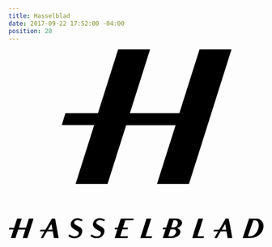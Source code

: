 ```yaml
---
title: Hasselblad
date: 2017-09-22 17:52:00 -04:00
position: 28
---
```


<svg version="1.1"  xmlns="http://www.w3.org/2000/svg" xmlns:xlink="http://www.w3.org/1999/xlink" x="0px" y="0px"
	 viewBox="0 0 347 257" style="enable-background:new 0 0 347 257;" xml:space="preserve">
<g id="MJW1Gu_1_">
	<g>
		<path d="M260-0.1c14.6,0,28.9,0,43.5,0C284.2,61,264.9,122,245.6,183c-14.5,0-28.9,0-43.5,0c8.4-26.7,16.8-53.2,25.3-79.9
			c-22.5,0-44.8,0-67.3,0c-8.4,26.6-16.9,53.2-25.3,79.9c-14.5,0-28.9,0-43.5,0c8.4-26.7,16.8-53.2,25.3-80c-14.7,0-29.3,0-44.1,0
			c1.7-5.5,3.3-10.8,4.9-16.2c14.8,0,29.5,0,44.3,0c9.2-29,18.3-58,27.5-86.9c14.5,0,28.9,0,43.5,0c-9.2,29-18.3,57.8-27.5,86.8
			c22.5,0,44.8,0,67.3,0C241.7,57.8,250.8,28.9,260-0.1z"/>
		<path d="M6.9,245c-2.2,0-4.2,0-6.4,0c0.2-0.8,0.4-1.5,0.7-2.3c2.1,0,4.3,0,6.5,0c1.4-4.3,2.7-8.4,4-12.6c2.1,0,4.1,0,6.3,0
			c-1.3,4.2-2.6,8.3-3.9,12.5c3.3,0,6.4,0,9.7,0c1.3-4.1,2.6-8.3,4-12.5c2.1,0,4.1,0,6.3,0c-2.8,8.9-5.6,17.7-8.4,26.5
			c-2.1,0-4.1,0-6.3,0c1.1-3.9,2.4-7.6,3.5-11.5c-3.3,0-6.4,0-9.7,0c-1.2,3.8-2.5,7.7-3.7,11.5c-2.1,0-4.1,0-6.3,0
			C4.4,252.8,5.6,249.1,6.9,245z"/>
		<path d="M209.9,256.6c1.3-4,2.6-7.8,3.9-11.8c-1.4,0-2.6,0-4,0c0.3-0.9,0.5-1.7,0.7-2.5c1.4,0,2.7,0,4.1,0
			c1.4-4.1,2.8-8.2,4.1-12.3c1.5,0,2.9,0,4.4,0c2.1,0,4.2,0,6.3,0.1c1.4,0.1,2.7,0.5,3.9,1.2c3.2,1.9,3.8,5.4,1.5,8.3
			c-1,1.3-2.4,2.2-3.9,2.8c-0.5,0.2-1,0.4-1.6,0.7c0.6,0.3,1,0.5,1.5,0.7c3,1.5,4,4.3,2.3,7.3c-1,1.8-2.5,3-4.3,3.9
			c-2.2,1.1-4.5,1.6-6.9,1.6c-3.8,0.1-7.5,0-11.3,0C210.5,256.7,210.3,256.6,209.9,256.6z M217.4,254.3c1.4,0,2.5,0,3.7,0
			c3.2,0,6.2-2.4,6.8-5.6c0.5-2.2-0.6-3.7-2.8-3.9c-1.5-0.1-3,0-4.6,0C219.5,247.9,218.5,251,217.4,254.3z M221.4,242.2
			c1.3,0,2.3,0,3.4,0c3-0.1,5.3-2.3,5.6-5.3c0.3-2.4-1.3-4.3-3.7-4.5c-0.7-0.1-1.4,0-2.2,0C223.5,235.6,222.5,238.8,221.4,242.2z"/>
		<path d="M318.7,256.6c2.9-8.9,5.7-17.7,8.6-26.3c0.2-0.1,0.3-0.2,0.3-0.2c3.4,0,6.8-0.1,10.1,0.1c4.8,0.3,8.3,3.5,9.1,7.9
			c0.5,2.7,0.2,5.3-0.9,7.8c-2.5,5.7-7,8.9-12.9,10.2c-1.6,0.4-3.3,0.5-5,0.5c-2.6,0.1-5.1,0-7.7,0
			C319.8,256.7,319.4,256.6,318.7,256.6z M333.2,232.5c-2.5,7.2-4.9,14.3-7.4,21.5c0.2,0.1,0.3,0.2,0.4,0.2c0.6,0,1.1,0,1.7,0
			c3.6,0.1,6.5-1.4,8.7-4.1c1.9-2.3,3.1-5,3.7-8c0.4-1.8,0.4-3.7-0.1-5.5c-0.7-2.7-2.5-4.1-5.3-4.1
			C334.4,232.5,333.9,232.5,333.2,232.5z"/>
		<path d="M68.2,256.6c-2.2,0-4.2,0-6.3,0c-0.6-3-1.1-6-1.7-9c-2.6,0-5.1,0-7.8,0c-1.7,2.9-3.5,5.9-5.2,9c-1.1,0-2.1,0-3.3,0
			c0.7-1.6,1.7-3,2.5-4.5c0.8-1.4,1.6-2.9,2.6-4.5c-2.2,0-4.1,0-6.3,0c0.3-0.9,0.5-1.6,0.7-2.3c2.3,0,4.5,0,6.9,0
			c2.9-5.1,5.9-10.1,8.8-15.2c1.4,0,2.8,0,4.3,0C65,238.9,66.6,247.7,68.2,256.6z M53.9,245.1c2.4,0.3,4.9,0.2,5.9-0.2
			c-0.4-2.4-0.9-4.8-1.3-7.1c-0.1,0-0.2,0-0.3,0C56.7,240.2,55.3,242.6,53.9,245.1z"/>
		<path d="M295.5,230.1c1.4,0,2.7,0,4,0c0.5,1,5,25.2,4.9,26.5c-2,0-4,0-6.1,0c-0.6-3-1.1-5.9-1.7-9c-2.6,0-5.1,0-7.8,0
			c-1.7,2.9-3.5,6-5.2,9c-1.1,0-2.2,0-3.4,0c1.7-3,3.4-5.9,5.1-9c-2.2,0-4.1,0-6.3,0c0.3-0.9,0.5-1.5,0.8-2.3c2.3,0,4.6,0,6.9,0
			C289.7,240.2,292.6,235.1,295.5,230.1z M290.3,245.2c2.2,0,4,0,6,0c-0.5-2.5-0.9-5-1.4-7.4c-0.1,0-0.2,0-0.3,0
			C293.2,240.2,291.8,242.6,290.3,245.2z"/>
		<path d="M170.5,230.1c-0.3,0.9-0.5,1.5-0.7,2.3c-3.6,0-7.2,0-10.8,0c-1.1,3.3-2.1,6.6-3.2,10c2.4,0,4.5,0,6.9,0
			c-0.3,0.9-0.5,1.5-0.7,2.3c-2.3,0-4.6,0-7,0c-1,3.1-2,6.2-3,9.5c3.7,0,7.1,0,10.7,0c-0.3,0.9-0.5,1.6-0.7,2.4
			c-5.8,0-11.5,0-17.5,0c1.2-4,2.5-7.8,3.7-11.9c-1.3,0-2.4,0-3.6,0c-0.3-0.9,0.2-1.5,0.4-2.2c1.2,0,2.5,0,3.8,0
			c1.3-4.2,2.6-8.3,4-12.4C158.8,230.1,164.5,230.1,170.5,230.1z"/>
		<path d="M131.3,231.8c-0.5,0.8-0.8,1.4-1.3,2.1c-0.6-0.3-1-0.5-1.6-0.8c-1.8-0.8-3.7-1.3-5.7-0.7c-1,0.3-1.9,0.8-2.5,1.6
			c-0.9,1.2-0.9,2.5,0.1,3.5c0.5,0.5,1.2,0.9,1.8,1.3c1.7,1,3.5,1.8,5.1,2.8c3.1,2,4,4.6,2.9,8.1c-1.4,4.4-5.4,7.2-10.3,7.2
			c-2.8,0-5.3-0.8-7.6-2.5c-0.2-0.1-0.3-0.2-0.4-0.4c-0.1-0.1-0.1-0.2-0.2-0.3c0.5-0.7,1-1.4,1.6-2.1c0.9,0.6,1.7,1.1,2.5,1.6
			c2,1,4,1.5,6.2,0.9c1.1-0.3,2-0.8,2.8-1.6c1.6-1.7,1.5-3.8-0.4-5.1c-1.2-0.8-2.5-1.4-3.7-2.2c-1.1-0.7-2.3-1.3-3.3-2.2
			c-2.6-2.3-3.1-5.8-1.4-8.8c0.8-1.4,1.9-2.5,3.3-3.3c2.2-1.3,4.6-1.5,7.1-1.1C128.1,230.2,129.7,230.8,131.3,231.8z"/>
		<path d="M100.9,231.8c-0.5,0.8-0.9,1.4-1.2,2c-1.5-0.5-2.9-1.1-4.3-1.5c-1.5-0.4-2.9-0.1-4.3,0.7c-2.4,1.4-2.4,3.9-0.1,5.4
			c0.9,0.6,2,1,2.9,1.5c1.2,0.7,2.5,1.4,3.7,2.2c2.4,1.7,3.2,4.1,2.5,6.9c-1,4.2-3.7,6.8-7.9,7.7c-3.8,0.8-7.3,0-10.4-2.4
			c-0.1-0.1-0.2-0.2-0.3-0.3c0,0,0-0.1-0.1-0.3c0.5-0.6,1-1.3,1.6-2.1c0.9,0.5,1.6,1.1,2.4,1.5c2,1.1,4.1,1.6,6.3,1
			c1.3-0.3,2.4-0.9,3.2-2c1.2-1.6,1-3.3-0.5-4.5c-1-0.8-2.2-1.3-3.3-2c-1.1-0.7-2.3-1.2-3.3-2c-3.7-2.7-4.1-7.5-1-10.9
			c2.5-2.7,5.7-3.4,9.3-2.9C97.7,230.2,99.3,230.8,100.9,231.8z"/>
		<path d="M265.4,256.6c-5.2,0-10.2,0-15.2,0c0-1.1,7.1-24,8.2-26.5c2,0,4.1,0,6.4,0c-2.5,8.1-5,16-7.6,24.1c3,0,5.9,0,8.9,0
			C265.9,255.1,265.7,255.9,265.4,256.6z"/>
		<path d="M195.5,254.2c-0.3,0.9-0.5,1.6-0.7,2.4c-5.1,0-10.2,0-15.4,0c2.8-8.9,5.6-17.7,8.3-26.5c2.2,0,4.2,0,6.5,0
			c-2.5,8.1-5,16-7.6,24.1C189.6,254.2,192.5,254.2,195.5,254.2z"/>
	</g>
</g>
</svg>
